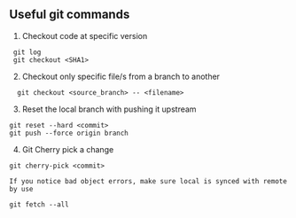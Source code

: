 

## Useful git commands

1. Checkout code at specific version
```
 git log
 git checkout <SHA1>
```

2. Checkout only specific file/s from a branch to another 
```
  git checkout <source_branch> -- <filename>
```

3. Reset the local branch with pushing it upstream
```
git reset --hard <commit>
git push --force origin branch
```

4. Git Cherry pick a change
```
git cherry-pick <commit>

If you notice bad object errors, make sure local is synced with remote by use

git fetch --all 
```
